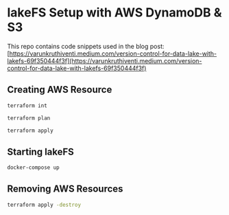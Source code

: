 # lakeFS Setup with AWS DynamoDB & S3

This repo contains code snippets used in the blog post:
[https://varunkruthiventi.medium.com/version-control-for-data-lake-with-lakefs-69f350444f3f](https://varunkruthiventi.medium.com/version-control-for-data-lake-with-lakefs-69f350444f3f)

## Creating AWS Resource

```bash
terraform int
```

```bash
terraform plan
```

```bash
terraform apply
```

## Starting lakeFS

```bash
docker-compose up
```

## Removing AWS Resources

```bash
terraform apply -destroy
```
